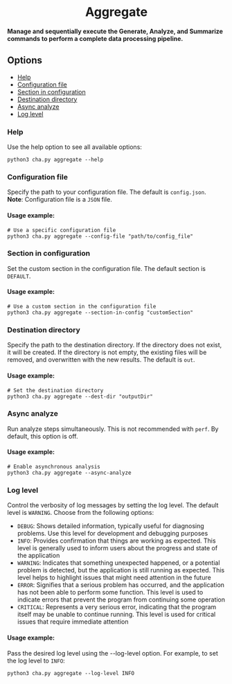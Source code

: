 <h1 align="center"> Aggregate</h1>

**Manage and sequentially execute the Generate, Analyze, and Summarize commands to perform a complete data processing pipeline.**

## Options
- [Help](#help)
- [Configuration file](#configuration-file)
- [Section in configuration](#section-in-configuration)
- [Destination directory](#destination-directory)
- [Async analyze](#async-analyze)
- [Log level](#log-level)

### Help
Use the help option to see all available options:
```shell
python3 cha.py aggregate --help
```

### Configuration file
Specify the path to your configuration file. The default is `config.json`.\
**Note**: Configuration file is a `JSON` file.
#### Usage example:
```shell
# Use a specific configuration file
python3 cha.py aggregate --config-file "path/to/config_file"
```

### Section in configuration
Set the custom section in the configuration file. The default section is `DEFAULT`.
#### Usage example:
```shell
# Use a custom section in the configuration file
python3 cha.py aggregate --section-in-config "customSection"
```

### Destination directory
Specify the path to the destination directory. If the directory does not exist, it will be created. If the directory is not empty, the existing files will be removed, and overwritten with the new results. The default is `out`.
#### Usage example:
```shell
# Set the destination directory
python3 cha.py aggregate --dest-dir "outputDir"
```

### Async analyze
Run analyze steps simultaneously. This is not recommended with `perf`. By default, this option is off.
#### Usage example:
```shell
# Enable asynchronous analysis
python3 cha.py aggregate --async-analyze
```

### Log level
Control the verbosity of log messages by setting the log level. The default level is `WARNING`. Choose from the following options:
- `DEBUG`: Shows detailed information, typically useful for diagnosing problems. Use this level for development and debugging purposes
- `INFO`: Provides confirmation that things are working as expected. This level is generally used to inform users about the progress and state of the application
- `WARNING`: Indicates that something unexpected happened, or a potential problem is detected, but the application is still running as expected. This level helps to highlight issues that might need attention in the future
- `ERROR`: Signifies that a serious problem has occurred, and the application has not been able to perform some function. This level is used to indicate errors that prevent the program from continuing some operation
- `CRITICAL`: Represents a very serious error, indicating that the program itself may be unable to continue running. This level is used for critical issues that require immediate attention

#### Usage example:
Pass the desired log level using the --log-level option. For example, to set the log level to `INFO`:
```shell
python3 cha.py aggregate --log-level INFO
```
